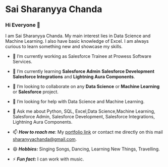# Sai Sharanyya Chanda

### Hi Everyone 👋

I am Sai Sharanyya Chanda. My main interest lies in Data Science and Machine Learning. I also have basic knowledge of Excel. I am always curious to learn something new and showcase my skills.


- 🔭 I’m currently working as Salesforce Trainee at Prowess Software Services.

- 🌱 I’m currently learning **Salesforce Admin** **Salesforce Development** **Salesforce Integrations** and **Lightning Aura Components**.

- 👯 I’m looking to collaborate on any **Data Science** or **Machine Learning** or **Salesforce** project.

- 🤔 I’m looking for help with Data Science and Machine Learning.

- 💬 Ask me about Python, SQL, Excel,Data Science,Machine Learning, Salesforce Admin, Salesforce Development, Salesforce Integrations, Lightning Aura Components.

- 📫 ***How to reach me***: My [portfolio link](https://sharanyya.github.io/) or contact me directly on this mail [sharanyyachanda@gmail.com](mailto:sharanyyachanda@gmail.com).

- 😄 ***Hobbies:*** Singing Songs, Dancing, Learning New Things, Travelling.

- ⚡ ***Fun fact:*** I can work with music. 



